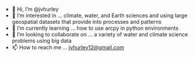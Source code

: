 - 👋 Hi, I’m @jvhurley
- 👀 I’m interested in ... climate, water, and Earth sciences and using large geospatial datasets that provide into processes and patterns
- 🌱 I’m currently learning ... how to use arcpy in python environments
- 💞️ I’m looking to collaborate on ... a variety of water and climate science problems using big data
- 📫 How to reach me ... jvhurley12@gmail.com

<!---
jvhurley/jvhurley is a ✨ special ✨ repository because its `README.md` (this file) appears on your GitHub profile.
You can click the Preview link to take a look at your changes.
--->
